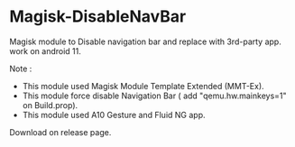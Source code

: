 # Magisk-DisableNavBar
Magisk module to Disable navigation bar and replace with 3rd-party app. work on android 11.

Note :
- This module used Magisk Module Template Extended (MMT-Ex).
- This module force disable Navigation Bar ( add "qemu.hw.mainkeys=1" on Build.prop).
- This module used A10 Gesture and Fluid NG app.

Download on release page.
